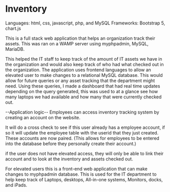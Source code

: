 # Inventory
Languages: html, css, javascript, php, and MySQL
Frameworks: Bootstrap 5, chart.js


This is a full stack web application that helps an organization track their assets. This was ran on a WAMP server using myphpadmin, MySQL, MariaDB.

This helped the IT staff to keep track of the amount of IT assets we have in the organization and would also keep track of who had what checked out in the organization.
The application uses frontend languages to allow an elevated user to make changes to a relational MySQL database. This would allow for future queries or any asset tracking that the department might need. Using these queries, I made a dashboard that had real time updates depending on the query generated, this was used to at a glance see how many laptops we had available and how many that were currently checked out.

--Application logic-- 
Employees can access inventory tracking system by creating an account on the website.

It will do a cross check to see if this user already has a employee account, if so it will update the employee table with the userid that they just created. These accounts are now paired. (This allows for employees to be entered into the database before they personally create their account.) 

if the user does not have elevated access, they will only be able to link their account and to look at the inventory and assets checked out. 

For elevated users this is a front-end web application that can make changes to myphpadmin database. This is used for the IT department to help keep track of Laptops, desktops, All-in-one systems, Monitors, docks, and iPads.
